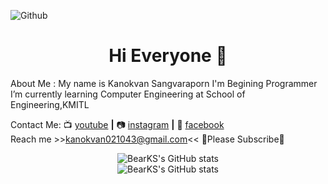 ![Github](https://user-images.githubusercontent.com/56060226/101707637-34dc9280-3abe-11eb-99b6-d6cbffa7e114.png)


<h1 align="center">Hi Everyone 👋</h1>
About Me : 
My name is Kanokvan Sangvaraporn
I'm Begining Programmer
I’m currently learning Computer Engineering at School of Engineering,KMITL

Contact Me:
📺 [youtube][youtube] **|** 
📷 [instagram][instagram] **|**
📮 [facebook][facebook]
<br> Reach me >>kanokvan021043@gmail.com<<
<a align="center">📌Please Subscribe📌

[youtube]: https://www.youtube.com/channel/UCFkNe3FN5NvhyYZU1ndWfsg
[instagram]: https://www.instagram.com/ks_pamai/
[facebook]: https://www.facebook.com/kanokvan.sangvaraporn/

![BearKS's GitHub stats](https://github-readme-stats.vercel.app/api/top-langs?username=BearKS&show_icons=true&locale=en&layout=compact&theme=dracula)   
![BearKS's GitHub stats](https://github-readme-stats.vercel.app/api?username=BearKS&show_icons=true&theme=dracula)

